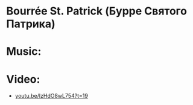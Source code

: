 Bourrée St. Patrick (Бурре Святого Патрика)
===========================================

Music:
=======

Video:
======
- [youtu.be/IzHdO8wL754?t=19](https://youtu.be/IzHdO8wL754?t=19)
